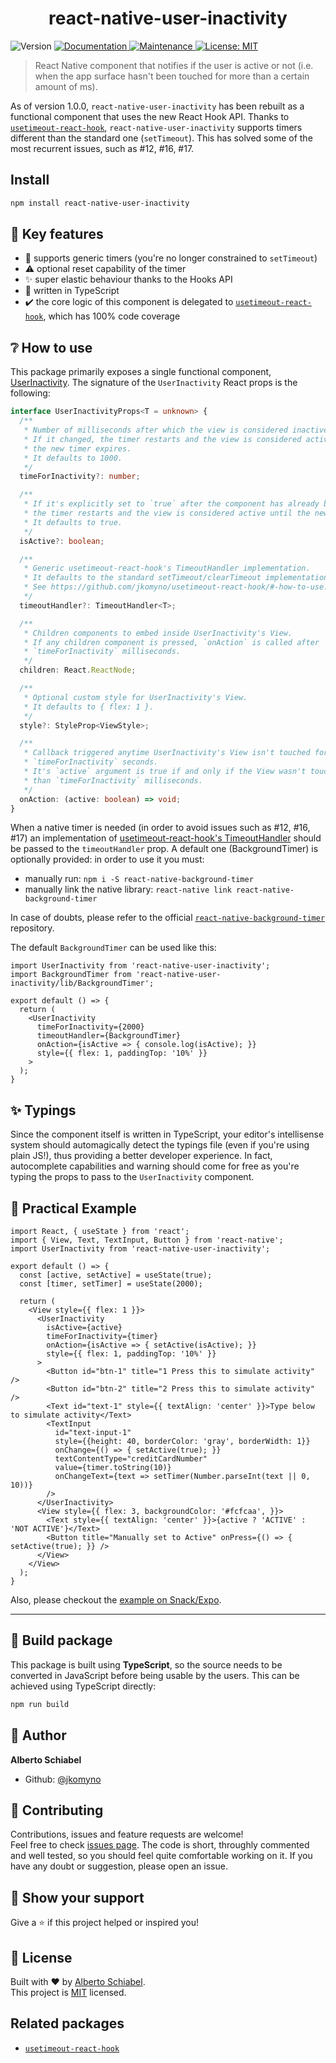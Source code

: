 <h1 align="center">react-native-user-inactivity</h1>
<p>
  <img alt="Version" src="https://img.shields.io/badge/version-1.0.1-blue.svg?cacheSeconds=2592000" />
  <a href="https://github.com/jkomyno/react-native-user-inactivity#readme">
    <img alt="Documentation" src="https://img.shields.io/badge/documentation-yes-brightgreen.svg" target="_blank" />
  </a>
  <a href="https://github.com/jkomyno/react-native-user-inactivity/graphs/commit-activity">
    <img alt="Maintenance" src="https://img.shields.io/badge/Maintained%3F-yes-green.svg" target="_blank" />
  </a>
  <a href="https://github.com/jkomyno/react-native-user-inactivity/blob/master/LICENSE">
    <img alt="License: MIT" src="https://img.shields.io/badge/License-MIT-yellow.svg" target="_blank" />
  </a>
</p>

> React Native component that notifies if the user is active or not (i.e. when the app surface hasn't been touched for more than a certain amount of ms).

As of version 1.0.0, `react-native-user-inactivity` has been rebuilt as a functional component that uses the new React Hook API.
Thanks to [`usetimeout-react-hook`](https://github.com/jkomyno/usetimeout-react-hook), `react-native-user-inactivity` supports timers different
than the standard one (`setTimeout`). This has solved some of the most recurrent issues, such as #12, #16, #17.

## Install

```sh
npm install react-native-user-inactivity
```

## 🔑 Key features

* 🥇 supports generic timers (you're no longer constrained to `setTimeout`)
* ⚠️ optional reset capability of the timer 
* ✨ super elastic behaviour thanks to the Hooks API
* 💪 written in TypeScript
* ✔️ the core logic of this component is delegated to [`usetimeout-react-hook`](https://github.com/jkomyno/usetimeout-react-hook), which has 100% code coverage

## ❔ How to use

This package primarily exposes a single functional component, [UserInactivity](src/index.tsx).
The signature of the `UserInactivity` React props is the following:

```typescript
interface UserInactivityProps<T = unknown> {
  /**
   * Number of milliseconds after which the view is considered inactive.
   * If it changed, the timer restarts and the view is considered active until
   * the new timer expires.
   * It defaults to 1000.
   */
  timeForInactivity?: number;

  /**
   * If it's explicitly set to `true` after the component has already been initialized,
   * the timer restarts and the view is considered active until the new timer expires.
   * It defaults to true.
   */
  isActive?: boolean;

  /**
   * Generic usetimeout-react-hook's TimeoutHandler implementation.
   * It defaults to the standard setTimeout/clearTimeout implementation.
   * See https://github.com/jkomyno/usetimeout-react-hook/#-how-to-use.
   */
  timeoutHandler?: TimeoutHandler<T>;

  /**
   * Children components to embed inside UserInactivity's View.
   * If any children component is pressed, `onAction` is called after
   * `timeForInactivity` milliseconds.
   */
  children: React.ReactNode;

  /**
   * Optional custom style for UserInactivity's View.
   * It defaults to { flex: 1 }.
   */
  style?: StyleProp<ViewStyle>;

  /**
   * Callback triggered anytime UserInactivity's View isn't touched for more than
   * `timeForInactivity` seconds.
   * It's `active` argument is true if and only if the View wasn't touched for more
   * than `timeForInactivity` milliseconds.
   */
  onAction: (active: boolean) => void;
}
```

When a native timer is needed (in order to avoid issues such as #12, #16, #17) an implementation of
[usetimeout-react-hook's TimeoutHandler](https://github.com/jkomyno/usetimeout-react-hook/#-how-to-use) should be
passed to the `timeoutHandler` prop.
A default one (BackgroundTimer) is optionally provided: in order to use it you must:

* manually run: `npm i -S react-native-background-timer`
* manually link the native library: `react-native link react-native-background-timer`

In case of doubts, please refer to the official [`react-native-background-timer`](https://github.com/ocetnik/react-native-background-timer) repository.

The default `BackgroundTimer` can be used like this:

```tsx
import UserInactivity from 'react-native-user-inactivity';
import BackgroundTimer from 'react-native-user-inactivity/lib/BackgroundTimer';

export default () => {
  return (
    <UserInactivity
      timeForInactivity={2000}
      timeoutHandler={BackgroundTimer}
      onAction={isActive => { console.log(isActive); }}
      style={{ flex: 1, paddingTop: '10%' }}
    >
  );
}
```

## ✨ Typings

Since the component itself is written in TypeScript, your editor's intellisense system should automagically detect
the typings file (even if you're using plain JS!), thus providing a better developer experience.
In fact, autocomplete capabilities and warning should come for free as you're typing the props to pass to the `UserInactivity` component.

## 💪 Practical Example

```tsx
import React, { useState } from 'react';
import { View, Text, TextInput, Button } from 'react-native';
import UserInactivity from 'react-native-user-inactivity';

export default () => {
  const [active, setActive] = useState(true);
  const [timer, setTimer] = useState(2000);

  return (
    <View style={{ flex: 1 }}>
      <UserInactivity
        isActive={active}
        timeForInactivity={timer}
        onAction={isActive => { setActive(isActive); }}
        style={{ flex: 1, paddingTop: '10%' }}
      >
        <Button id="btn-1" title="1 Press this to simulate activity" />
        <Button id="btn-2" title="2 Press this to simulate activity" />
        <Text id="text-1" style={{ textAlign: 'center' }}>Type below to simulate activity</Text>
        <TextInput
          id="text-input-1"
          style={{height: 40, borderColor: 'gray', borderWidth: 1}}
          onChange={() => { setActive(true); }}
          textContentType="creditCardNumber"
          value={timer.toString(10)}
          onChangeText={text => setTimer(Number.parseInt(text || 0, 10))}
        />
      </UserInactivity>
      <View style={{ flex: 3, backgroundColor: '#fcfcaa', }}>
        <Text style={{ textAlign: 'center' }}>{active ? 'ACTIVE' : 'NOT ACTIVE'}</Text>
        <Button title="Manually set to Active" onPress={() => { setActive(true); }} />
      </View>
    </View>
  );
}
```

Also, please checkout the [example on Snack/Expo](https://snack.expo.io/B1sjE9uMH).

---------------------------------------------------------

## 🚀 Build package

This package is built using **TypeScript**, so the source needs to be converted in JavaScript before being usable by the users.
This can be achieved using TypeScript directly:

```sh
npm run build
```

## 👤 Author

**Alberto Schiabel**

* Github: [@jkomyno](https://github.com/jkomyno)

## 🤝 Contributing

Contributions, issues and feature requests are welcome!<br />Feel free to check [issues page](https://github.com/jkomyno/react-native-user-inactivity/issues).
The code is short, throughly commented and well tested, so you should feel quite comfortable working on it.
If you have any doubt or suggestion, please open an issue.

## 🦄 Show your support

Give a ⭐️ if this project helped or inspired you!

## 📝 License

Built with ❤️ by [Alberto Schiabel](https://github.com/jkomyno).<br />
This project is [MIT](https://github.com/jkomyno/usetimeout-react-hook/blob/master/LICENSE) licensed.

## Related packages

* [`usetimeout-react-hook`](https://github.com/jkomyno/usetimeout-react-hook)
